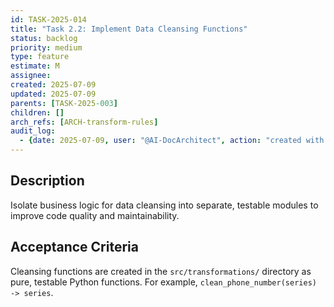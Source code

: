 ```yaml
---
id: TASK-2025-014
title: "Task 2.2: Implement Data Cleansing Functions"
status: backlog
priority: medium
type: feature
estimate: M
assignee: 
created: 2025-07-09
updated: 2025-07-09
parents: [TASK-2025-003]
children: []
arch_refs: [ARCH-transform-rules]
audit_log:
  - {date: 2025-07-09, user: "@AI-DocArchitect", action: "created with status backlog"}
---
```

## Description
Isolate business logic for data cleansing into separate, testable modules to improve code quality and maintainability.

## Acceptance Criteria
Cleansing functions are created in the `src/transformations/` directory as pure, testable Python functions. For example, `clean_phone_number(series) -> series`. 
